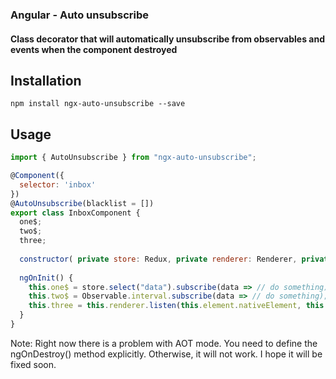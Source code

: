 ### Angular - Auto unsubscribe
#### Class decorator that will automatically unsubscribe from observables and events when the component destroyed

## Installation
`npm install ngx-auto-unsubscribe --save`

## Usage
```js
import { AutoUnsubscribe } from "ngx-auto-unsubscribe";

@Component({
  selector: 'inbox'
})
@AutoUnsubscribe(blacklist = [])
export class InboxComponent {
  one$;
  two$;
  three;
  
  constructor( private store: Redux, private renderer: Renderer, private element : ElementRef ) {}
  
  ngOnInit() {
    this.one$ = store.select("data").subscribe(data => // do something);
    this.two$ = Observable.interval.subscribe(data => // do something);
    this.three = this.renderer.listen(this.element.nativeElement, this.event, e => // do something)
  }
}
```

Note: Right now there is a problem with AOT mode. You need to define the ngOnDestroy() method explicitly. Otherwise, it will not work. I hope it will be fixed soon.

